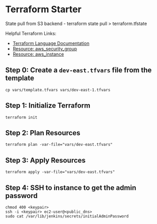 # Terraform Starter

State pull from S3 backend - terraform state pull > terraform.tfstate   

Helpful Terraform Links:
- [Terraform Language Documentation](https://www.terraform.io/docs/language/index.html)
- [Resource: aws_security_group](https://registry.terraform.io/providers/hashicorp/aws/latest/docs/resources/security_group)
- [Resource: aws_instance](https://registry.terraform.io/providers/hashicorp/aws/latest/docs/resources/instance)

## Step 0: Create a `dev-east.tfvars` file from the template
```
cp vars/template.tfvars vars/dev-east-1.tfvars
```

## Step 1: Initialize Terraform
```
terraform init
```

## Step 2: Plan Resources
```
terraform plan -var-file="vars/dev-east.tfvars"
```

## Step 3: Apply Resources
```
terraform apply -var-file="vars/dev-east.tfvars"
```

## Step 4: SSH to instance to get the admin password
```
chmod 400 <keypair>
ssh -i <keypair> ec2-user@<public_dns>
sudo cat /var/lib/jenkins/secrets/initialAdminPassword
```
